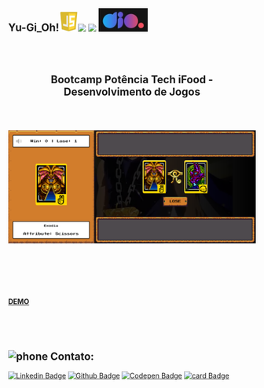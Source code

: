 ## Yu-Gi_Oh!<img src="https://github.com/MGBrave/gamejs_detona_Ralph_Dio/blob/main/jsgame-detona-ralph/src/images/js.png?raw=true" width="38" /><img src="https://cdn.jsdelivr.net/gh/devicons/devicon/icons/css3/css3-original-wordmark.svg" width="50" /> <img src="https://cdn.jsdelivr.net/gh/devicons/devicon/icons/html5/html5-original-wordmark.svg" width="50" /> <img src="https://github.com/MGBrave/certificados/blob/main/logo%20dio.jpg?raw=true" width="100" />
<br>
<br>

<h2 align="center"> Bootcamp Potência Tech iFood - Desenvolvimento de Jogos </h2>

<br>
<br>

<a href="https://codepen.io/martageraldo/full/KKEmgWL0" target="_blank"> <img src="https://github.com/MGBrave/Games/blob/main/yu-gi-oh!/Yu-Gi-Oh.png?raw=true" width="800" /> </a>

<br>

<a href="https://codepen.io/martageraldo/full/KKEmgWL"> <img src="" width="800" /> </a>

<br>

**[DEMO](https://codepen.io/martageraldo/full/KKEmgWL)**

<br>

[](https://github.com/MGBrave/Games/blob/main/jogo-da-memoria-com-emojis-main/src/images/printemojis.png?raw=true)

<br>

## <img src="https://user-images.githubusercontent.com/60014891/168324047-c0ccd0c7-3a0e-45c1-98a1-50ca64b82012.png" alt="phone" width="40"/> Contato: 

[![Linkedin Badge](https://img.shields.io/badge/-LinkedIn-blue?style=social-square&logo=Linkedin&logoColor=white&link=https://www.linkedin.com/in/marta-geraldo/)](https://www.linkedin.com/in/marta-geraldo/ )
 [![Github Badge](https://img.shields.io/badge/GitHub--000?style=social&logo=Github&logoColor=&link=https://github.com/martageraldo)](https://github.com/martageraldo)
[![Codepen Badge](https://img.shields.io/badge/-Codepen-black?style=social-square&logo=Codepen&logoColor=white&link=https://codepen.io/martageraldo)](https://codepen.io/martageraldo)
[![card Badge](https://img.shields.io/badge/ProtonMail-8B89CC?style=social-square&logo=protonmail&logoColor=white)](mailto:mggeraldo@protonmail.com) 
